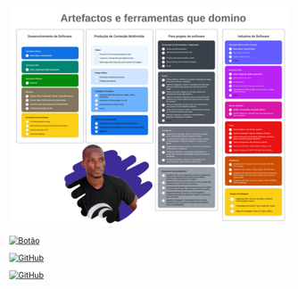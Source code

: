 

![](img/_Fluxograma.jpeg)



[![Botão](https://img.shields.io/badge/Texto_do_Bot%C3%A3o-Cor_do_Bot%C3%A3o?style=for-the-badge)](URL_DA_PÁGINA)

[![GitHub](https://img.shields.io/badge/Ver_no_GitHub-181717?style=for-the-badge&logo=github)](https://github.com/seu-usuario/seu-projeto)

[![GitHub](https://img.shields.io/badge/Ver_no_GitHub-181717?style=for-the-badge&logo=github)](https://github.com/seu-usuario/seu-projeto)